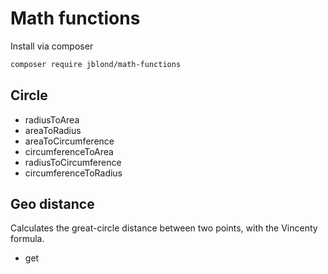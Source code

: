 # Math functions

Install via composer

```bash
composer require jblond/math-functions
```

## Circle

- radiusToArea
- areaToRadius
- areaToCircumference
- circumferenceToArea
- radiusToCircumference
- circumferenceToRadius

## Geo distance

Calculates the great-circle distance between two points, 
with the Vincenty formula.

- get
